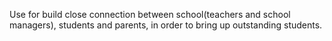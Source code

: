 Use for build close connection between school(teachers and school managers), students and parents, in order to bring up outstanding students. 